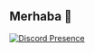 ## Merhaba 👋


[![Discord Presence](https://lanyard.cnrad.dev/api/205638637080150016)](https://discord.com/users/205638637080150016)



<!--
**MinikMilitan/MinikMilitan** is a ✨ _special_ ✨ repository because its `README.md` (this file) appears on your GitHub profile.

Here are some ideas to get you started:

- 🔭 I’m currently working on ...
- 🌱 I’m currently learning ...
- 👯 I’m looking to collaborate on ...
- 🤔 I’m looking for help with ...
- 💬 Ask me about ...
- 📫 How to reach me: ...
- 😄 Pronouns: ...
- ⚡ Fun fact: ...
-->
